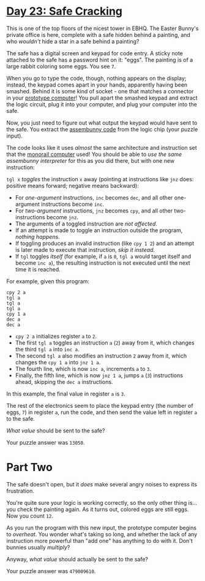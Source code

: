 # [Day 23: Safe Cracking][1]

This is one of the top floors of the nicest tower in EBHQ. The Easter Bunny's
private office is here, complete with a safe hidden behind a painting, and who
*wouldn't* hide a star in a safe behind a painting?

The safe has a digital screen and keypad for code entry. A sticky note attached
to the safe has a password hint on it: "eggs". The painting is of a large
rabbit coloring some eggs. You see `7`.

When you go to type the code, though, nothing appears on the display; instead,
the keypad comes apart in your hands, apparently having been smashed. Behind it
is some kind of socket - one that matches a connector in your [prototype
computer][2]! You pull apart the smashed keypad and extract the logic circuit,
plug it into your computer, and plug your computer into the safe.

Now, you just need to figure out what output the keypad would have sent to the
safe. You extract the [assembunny code][3] from the logic chip (your puzzle
input).

The code looks like it uses *almost* the same architecture and instruction set
that the [monorail computer][4] used! You should be able to *use the same
assembunny interpreter* for this as you did there, but with one new
instruction:

`tgl x` *toggles* the instruction `x` away (pointing at instructions like `jnz`
does: positive means forward; negative means backward):

* For *one-argument* instructions, `inc` becomes `dec`, and all other
  one-argument instructions become `inc`.
* For *two-argument* instructions, `jnz` becomes `cpy`, and all other
  two-instructions become `jnz`.
* The arguments of a toggled instruction are *not affected*.
* If an attempt is made to toggle an instruction outside the program, *nothing
  happens*.
* If toggling produces an invalid instruction (like `cpy 1 2`) and an attempt
  is later made to execute that instruction, *skip it instead*.
* If `tgl` toggles *itself* (for example, if `a` is `0`, `tgl a` would target
  itself and become `inc a`), the resulting instruction is not executed until
  the next time it is reached.

For example, given this program:

```
cpy 2 a
tgl a
tgl a
tgl a
cpy 1 a
dec a
dec a
```

* `cpy 2 a` initializes register `a` to `2`.
* The first `tgl a` toggles an instruction `a` (`2`) away from it, which
  changes the third `tgl a` into `inc a`.
* The second `tgl a` also modifies an instruction `2` away from it, which
  changes the `cpy 1 a` into `jnz 1 a`.
* The fourth line, which is now `inc a`, increments `a` to `3`.
* Finally, the fifth line, which is now `jnz 1 a`, jumps `a` (`3`) instructions
  ahead, skipping the `dec a` instructions.

In this example, the final value in register `a` is `3`.

The rest of the electronics seem to place the keypad entry (the number of eggs,
`7`) in register `a`, run the code, and then send the value left in register
`a` to the safe.

*What value* should be sent to the safe?

Your puzzle answer was `13050`.

# Part Two 

The safe doesn't open, but it *does* make several angry noises to express its
frustration.

You're quite sure your logic is working correctly, so the only other thing
is... you check the painting again. As it turns out, colored eggs are still
eggs. Now you count `12`.

As you run the program with this new input, the prototype computer begins to
*overheat*. You wonder what's taking so long, and whether the lack of any
instruction more powerful than "add one" has anything to do with it. Don't
bunnies usually *multiply*?

Anyway, *what value* should actually be sent to the safe?

Your puzzle answer was `479009610`.


[1]: http://adventofcode.com/2016/day/23
[2]: http://adventofcode.com/2016/day/11
[3]: http://adventofcode.com/2016/day/12
[4]: http://adventofcode.com/2016/day/12

